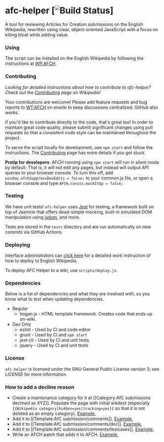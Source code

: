 afc-helper [![Build Status](https://github.com/wikimedia-gadgets/afc-helper/actions/workflows/unit_tests.yml/badge.svg)]
============

A tool for reviewing Articles for Creation submissions on the English Wikipedia, rewritten using clear, object-oriented JavaScript with a focus on killing bloat while adding value.

### Using
The script can be installed on the English Wikipedia by following the instructions at [WP:AFCH](https://en.wikipedia.org/wiki/WP:AFCH).

### Contributing
*Looking for detailed instructions about how to contribute to afc-helper? Check out the [Contributing](https://en.wikipedia.org/wiki/Wikipedia:WikiProject_Articles_for_creation/Helper_script/Contributing) page on Wikipedia!*

Your contributions are welcome! Please add feature requests and bug reports to [WT:AFCH](https://en.wikipedia.org/wiki/WT:AFCH) on enwiki to keep discussions centralized; GitHub also works.

If you'd like to contribute directly to the code, that's great too! In order to maintain great code quality, please submit significant changes using pull requests so that a consistent code style can be maintained throughout the project.

To serve the script locally for development, use `npm start` and follow the instructions. The [Contributing](https://en.wikipedia.org/wiki/Wikipedia:WikiProject_Articles_for_creation/Helper_script/Contributing) page has more details if you get stuck.

**Protip for developers**: AFCH running using `npm start` will run in silent mode by default. That is, it will not edit any pages, but instead will output API queries to your browser console. To turn this off, add `window.afchSuppressDevEdits = false;` to your common.js file, or open a browser console and type `AFCH.consts.mockItUp = false;`

### Testing
We have unit tests! `afc-helper` uses [Jest](https://github.com/facebook/jest) for testing, a framework built on top of Jasmine that offers dead-simple mocking, built-in simulated DOM manipulation using [jsdom](https://github.com/tmpvar/jsdom), and more.

Tests are stored in the `tests` directory and are run automatically on new commits via GitHub Actions.

### Deploying
Interface administrators can [click here](https://en.wikipedia.org/wiki/Wikipedia:WikiProject_Articles_for_creation/Helper_script/Deploying) for a detailed work instruction of how to deploy to English Wikipedia.

To deploy AFC Helper to a wiki, use `scripts/deploy.js`.

### Dependencies
Below is a list of dependencies and what they are involved with, so you know what to test when updating dependencies.

* Regular
  * hogan.js - HTML template framework. Creates code that ends up on-wiki.
* Dev Only
  * eslint - Used by CI and code editor
  * grunt - Used by CI and `npm start`
  * jest-cli - Used by CI and unit tests
  * jquery - Used by CI and unit tests

### License

`afc-helper` is licensed under the GNU General Public License version 3; see LICENSE for more information.

### How to add a decline reason

- Create a maintenance category for it at [[Category:AfC submissions declined as XYZ]]. Populate the page with initial wikitext (especially `{{Wikipedia category|hidden=yes|tracking=yes}}` so that it is not deleted as an empty category). [Example.](https://en.wikipedia.org/w/index.php?title=Category:AfC_submissions_declined_as_resume-like&action=edit)
- Add it to [[Template:AfC submission/comments]]. [Example.](https://en.wikipedia.org/w/index.php?title=Template:AfC_submission/comments&curid=19469148&diff=1305864144&oldid=1304678058)
- Add it to [[Template:AfC submission/comments/doc]]. [Example.](https://en.wikipedia.org/w/index.php?title=Template:AfC_submission/comments/doc&curid=39614945&diff=1305864471&oldid=1291414231)
- Add it to [[Template:AfC submission/comments/testcases]]. [Example.](https://en.wikipedia.org/w/index.php?title=Template:AfC_submission/comments/testcases&curid=40093415&diff=1305869528&oldid=1281911402)
- Write an AFCH patch that adds it to AFCH. [Example.](https://github.com/wikimedia-gadgets/afc-helper/pull/395/files)
